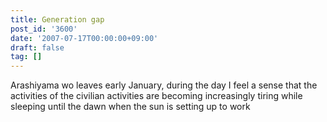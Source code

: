 ```yaml
---
title: Generation gap
post_id: '3600'
date: '2007-07-17T00:00:00+09:00'
draft: false
tag: []
---
```


Arashiyama wo leaves early January, during the day I feel a sense that the activities of the civilian activities are becoming increasingly tiring while sleeping until the dawn when the sun is setting up to work